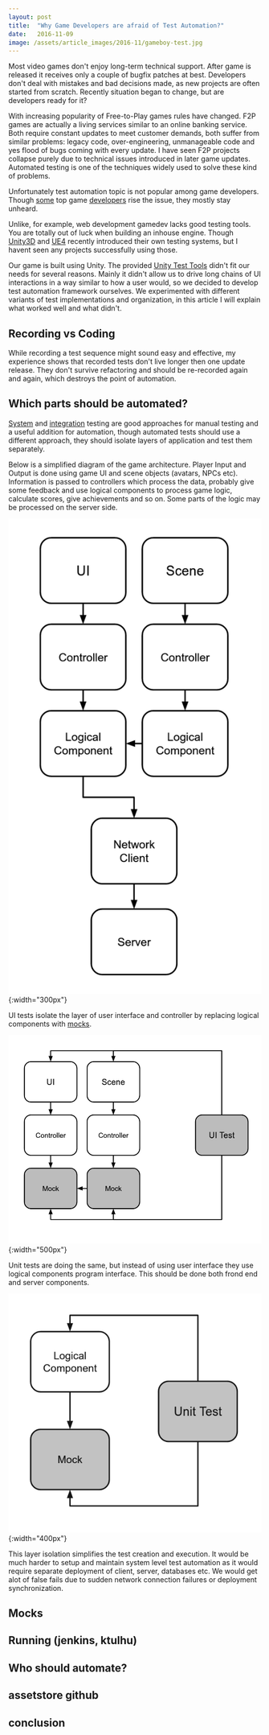 ```yaml
---
layout: post
title:  "Why Game Developers are afraid of Test Automation?"
date:   2016-11-09
image: /assets/article_images/2016-11/gameboy-test.jpg
---
```


Most video games don't enjoy long-term technical support. After game is released it receives only a couple of bugfix patches at best. Developers don't deal with mistakes and bad decisions made, as new projects are often started from scratch. Recently situation began to change, but are developers ready for it?

With increasing popularity of Free-to-Play games rules have changed. F2P games are actually a living services similar to an online banking service. Both require constant updates to meet customer demands, both suffer from similar problems: legacy code, over-engineering, unmanageable code and yes flood of bugs coming with every update. I have seen F2P projects collapse purely due to technical issues introduced in later game updates. Automated testing is one of the techniques widely used to solve these kind of problems.

Unfortunately test automation topic is not popular among game developers. Though [some](http://yetanothergameprogrammingblog.blogspot.com.ee/2010/06/aaa-automated-testing.html) top game [developers](http://blog.agilegamedevelopment.com/) rise the issue, they mostly stay unheard.

Unlike, for example, web development gamedev lacks good testing tools. You are totally out of luck when building an inhouse engine. Though [Unity3D](https://bitbucket.org/Unity-Technologies/unitytesttools) and [UE4](https://docs.unrealengine.com/latest/INT/Programming/Automation) recently introduced their own testing systems, but I havent seen any projects successfully using those.

Our game is built using Unity. The provided [Unity Test Tools](https://bitbucket.org/Unity-Technologies/unitytesttools) didn't fit our needs for several reasons. Mainly it didn't allow us to drive long chains of UI interactions in a way similar to how a user would, so we decided to develop test automation framework ourselves. We experimented with different variants of test implementations and organization, in this article I will explain what worked well and what didn't.

## Recording vs Coding

While recording a test sequence might sound easy and effective, my experience shows that recorded tests don't live longer then one update release. They don't survive refactoring and should be re-recorded again and again, which destroys the point of automation.

##  Which parts should be automated?

[System](https://en.wikipedia.org/wiki/System_testing) and [integration](https://en.wikipedia.org/wiki/Integration_testing) testing are good approaches for manual testing and a useful addition for automation, though automated tests should use a different approach, they should isolate layers of application and test them separately.

Below is a simplified diagram of the game architecture. Player Input and Output is done using game UI and scene objects (avatars, NPCs etc). Information is passed to controllers which process the data, probably give some feedback and use logical components to process game logic, calculate scores, give achievements and so on. Some parts of the logic may be processed on the server side.


![Simplified game architecture](/assets/article_images/2016-11/diagram1.png){:width="300px"}

UI tests isolate the layer of user interface and controller by replacing logical components with [mocks](https://en.wikipedia.org/wiki/Mock_object).

![User layer testing](/assets/article_images/2016-11/diagram2.png){:width="500px"}

Unit tests are doing the same, but instead of using user interface they use logical components program interface. This should be done both frond end and server components.

![Component layer testing](/assets/article_images/2016-11/diagram3.png){:width="400px"}

This layer isolation simplifies the test creation and execution. It would be much harder to setup and maintain system level test automation as it would require separate deployment of client, server, databases etc. We would get alot of false fails due to sudden network connection failures or deployment synchronization.

## Mocks

## Running (jenkins, ktulhu)

## Who should automate?

## assetstore github

## conclusion